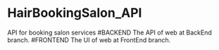 # HairBookingSalon_API
API for booking salon services
#BACKEND
The API of web at BackEnd branch.
#FRONTEND
The UI of web at FrontEnd branch.
